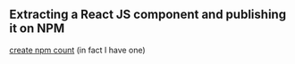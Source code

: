 ## Extracting a React JS component and publishing it on NPM

[create npm count](https://www.npmjs.com/signup) (in fact I have one)


